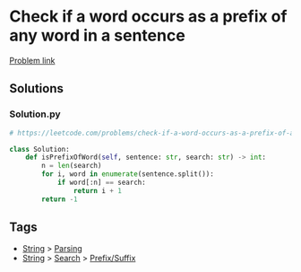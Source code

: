 # Check if a word occurs as a prefix of any word in a sentence

[Problem link](https://leetcode.com/problems/check-if-a-word-occurs-as-a-prefix-of-any-word-in-a-sentence/)

## Solutions


### Solution.py
```py
# https://leetcode.com/problems/check-if-a-word-occurs-as-a-prefix-of-any-word-in-a-sentence/

class Solution:
    def isPrefixOfWord(self, sentence: str, search: str) -> int:
        n = len(search)
        for i, word in enumerate(sentence.split()):
            if word[:n] == search:
                return i + 1
        return -1
```
## Tags

* [String](/Collections/string.md#string) > [Parsing](/Collections/string.md#parsing)
* [String](/Collections/string.md#string) > [Search](/Collections/string.md#search) > [Prefix/Suffix](/Collections/string.md#prefix-suffix)
